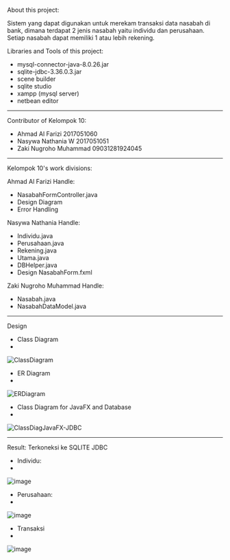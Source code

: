 About this project:

Sistem yang dapat digunakan untuk merekam transaksi data nasabah di bank, dimana terdapat 2 jenis nasabah yaitu individu dan perusahaan. Setiap nasabah dapat memiliki 1 atau lebih rekening.


Libraries and Tools of this project:

- mysql-connector-java-8.0.26.jar
- sqlite-jdbc-3.36.0.3.jar
- scene builder
- sqlite studio
- xampp (mysql server)
- netbean editor
-------------------------------------------

Contributor of Kelompok 10:

- Ahmad Al Farizi 2017051060
- Nasywa Nathania W 2017051051
- Zaki Nugroho Muhammad 09031281924045

-------------------------------------------

Kelompok 10's work divisions:

Ahmad Al Farizi Handle:
- NasabahFormController.java
- Design Diagram
- Error Handling

Nasywa Nathania Handle:
- Individu.java
- Perusahaan.java
- Rekening.java
- Utama.java
- DBHelper.java
- Design NasabahForm.fxml

Zaki Nugroho Muhammad Handle:
- Nasabah.java
- NasabahDataModel.java

-------------------------------------------

Design
- Class Diagram
- 
![ClassDiagram](https://user-images.githubusercontent.com/83463202/135701609-633a4328-b5f8-4116-b5c6-c72922df879b.png)

- ER Diagram
- 
![ERDiagram](https://user-images.githubusercontent.com/83463202/135701612-35c9dbdb-debd-4a56-9c1d-025ad89329e4.png)

- Class Diagram for JavaFX and Database
- 
![ClassDiagJavaFX-JDBC](https://user-images.githubusercontent.com/83463202/135701617-f6484abd-4cd0-478d-842c-72274834221b.png)

-------------------------------------------

Result:
Terkoneksi ke SQLITE JDBC

- Individu:
- 
![image](https://user-images.githubusercontent.com/83463202/135701977-15cb3abc-22fd-437a-80dd-869192225b48.png)

- Perusahaan:
- 
![image](https://user-images.githubusercontent.com/83463202/135702069-a1cdbd4b-2286-42f9-994d-263cadcb89e5.png)

- Transaksi
- 
![image](https://user-images.githubusercontent.com/83463202/135702106-cef4df17-af53-4f80-9654-ba59e87726e5.png)
